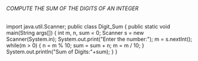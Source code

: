 
######   COMPUTE THE SUM OF THE DIGITS OF AN INTEGER #######
                                                     
import java.util.Scanner;
public class Digit_Sum 
{
    public static void main(String args[])
    {
        int m, n, sum = 0;
        Scanner s = new Scanner(System.in);
        System.out.print("Enter the number:");
        m = s.nextInt();
        while(m > 0)
        {
            n = m % 10;
            sum = sum + n;
            m = m / 10;
        }
        System.out.println("Sum of Digits:"+sum);
    }
}
